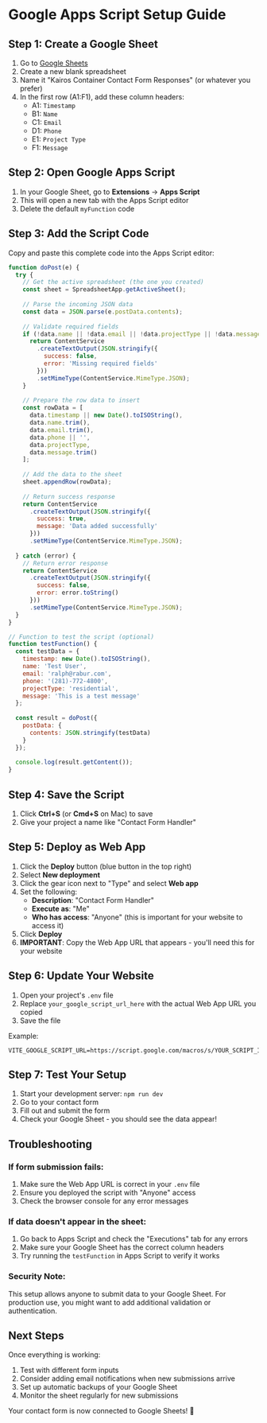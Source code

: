 # Google Apps Script Setup Guide

## Step 1: Create a Google Sheet

1. Go to [Google Sheets](https://sheets.google.com)
2. Create a new blank spreadsheet
3. Name it "Kairos Container Contact Form Responses" (or whatever you prefer)
4. In the first row (A1:F1), add these column headers:
   - A1: `Timestamp`
   - B1: `Name`
   - C1: `Email`
   - D1: `Phone`
   - E1: `Project Type`
   - F1: `Message`

## Step 2: Open Google Apps Script

1. In your Google Sheet, go to **Extensions** → **Apps Script**
2. This will open a new tab with the Apps Script editor
3. Delete the default `myFunction` code

## Step 3: Add the Script Code

Copy and paste this complete code into the Apps Script editor:

```javascript
function doPost(e) {
  try {
    // Get the active spreadsheet (the one you created)
    const sheet = SpreadsheetApp.getActiveSheet();
    
    // Parse the incoming JSON data
    const data = JSON.parse(e.postData.contents);
    
    // Validate required fields
    if (!data.name || !data.email || !data.projectType || !data.message) {
      return ContentService
        .createTextOutput(JSON.stringify({
          success: false,
          error: 'Missing required fields'
        }))
        .setMimeType(ContentService.MimeType.JSON);
    }
    
    // Prepare the row data to insert
    const rowData = [
      data.timestamp || new Date().toISOString(),
      data.name.trim(),
      data.email.trim(),
      data.phone || '',
      data.projectType,
      data.message.trim()
    ];
    
    // Add the data to the sheet
    sheet.appendRow(rowData);
    
    // Return success response
    return ContentService
      .createTextOutput(JSON.stringify({
        success: true,
        message: 'Data added successfully'
      }))
      .setMimeType(ContentService.MimeType.JSON);
      
  } catch (error) {
    // Return error response
    return ContentService
      .createTextOutput(JSON.stringify({
        success: false,
        error: error.toString()
      }))
      .setMimeType(ContentService.MimeType.JSON);
  }
}

// Function to test the script (optional)
function testFunction() {
  const testData = {
    timestamp: new Date().toISOString(),
    name: 'Test User',
    email: 'ralph@rabur.com',
    phone: '(281)-772-4800',
    projectType: 'residential',
    message: 'This is a test message'
  };
  
  const result = doPost({
    postData: {
      contents: JSON.stringify(testData)
    }
  });
  
  console.log(result.getContent());
}
```

## Step 4: Save the Script

1. Click **Ctrl+S** (or **Cmd+S** on Mac) to save
2. Give your project a name like "Contact Form Handler"

## Step 5: Deploy as Web App

1. Click the **Deploy** button (blue button in the top right)
2. Select **New deployment**
3. Click the gear icon next to "Type" and select **Web app**
4. Set the following:
   - **Description**: "Contact Form Handler"
   - **Execute as**: "Me"
   - **Who has access**: "Anyone" (this is important for your website to access it)
5. Click **Deploy**
6. **IMPORTANT**: Copy the Web App URL that appears - you'll need this for your website

## Step 6: Update Your Website

1. Open your project's `.env` file
2. Replace `your_google_script_url_here` with the actual Web App URL you copied
3. Save the file

Example:
```
VITE_GOOGLE_SCRIPT_URL=https://script.google.com/macros/s/YOUR_SCRIPT_ID/exec
```

## Step 7: Test Your Setup

1. Start your development server: `npm run dev`
2. Go to your contact form
3. Fill out and submit the form
4. Check your Google Sheet - you should see the data appear!

## Troubleshooting

### If form submission fails:
1. Make sure the Web App URL is correct in your `.env` file
2. Ensure you deployed the script with "Anyone" access
3. Check the browser console for any error messages

### If data doesn't appear in the sheet:
1. Go back to Apps Script and check the "Executions" tab for any errors
2. Make sure your Google Sheet has the correct column headers
3. Try running the `testFunction` in Apps Script to verify it works

### Security Note:
This setup allows anyone to submit data to your Google Sheet. For production use, you might want to add additional validation or authentication.

## Next Steps

Once everything is working:
1. Test with different form inputs
2. Consider adding email notifications when new submissions arrive
3. Set up automatic backups of your Google Sheet
4. Monitor the sheet regularly for new submissions

Your contact form is now connected to Google Sheets! 🎉
